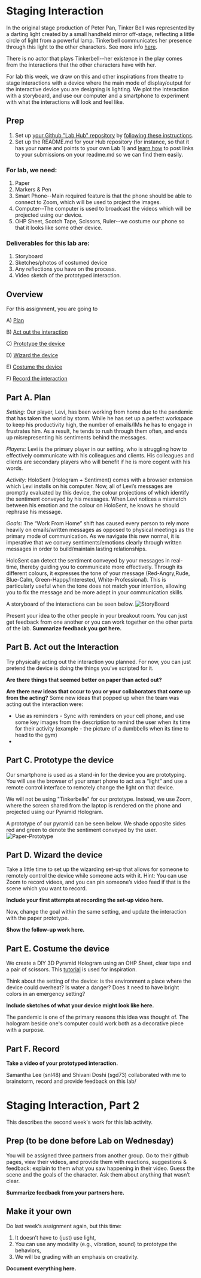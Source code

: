 

# Staging Interaction

In the original stage production of Peter Pan, Tinker Bell was represented by a darting light created by a small handheld mirror off-stage, reflecting a little circle of light from a powerful lamp. Tinkerbell communicates her presence through this light to the other characters. See more info [here](https://en.wikipedia.org/wiki/Tinker_Bell). 

There is no actor that plays Tinkerbell--her existence in the play comes from the interactions that the other characters have with her.



For lab this week, we draw on this and other inspirations from theatre to stage interactions with a device where the main mode of display/output for the interactive device you are designing is lighting. We plot the interaction with a storyboard, and use our computer and a smartphone to experiment with what the interactions will look and feel like.


## Prep

1. Set up [your Github "Lab Hub" repository](../../../) by [following these instructions](https://github.com/FAR-Lab/Developing-and-Designing-Interactive-Devices/blob/2021Spring/readings/Submitting%20Labs.md).
2. Set up the README.md for your Hub repository (for instance, so that it has your name and points to your own Lab 1) and [learn how](https://guides.github.com/features/mastering-markdown/) to post links to your submissions on your readme.md so we can find them easily.

### For lab, we need:

1. Paper
1. Markers & Pen
1. Smart Phone--Main required feature is that the phone should be able to connect to Zoom, which will be used to project the images.
1. Computer--The computer is used to broadcast the videos which will be projected using our device.
1. OHP Sheet, Scotch Tape, Scissors, Ruler--we costume our phone so that it looks like some other device.

### Deliverables for this lab are: 
1. Storyboard
1. Sketches/photos of costumed device
1. Any reflections you have on the process.
1. Video sketch of the prototyped interaction.


## Overview
For this assignment, you are going to 

A) [Plan](#part-a-plan) 

B) [Act out the interaction](#part-b-act-out-the-interaction) 

C) [Prototype the device](#part-c-prototype-the-device)

D) [Wizard the device](#part-d-wizard-the-device) 

E) [Costume the device](#part-e-costume-the-device)

F) [Record the interaction](#part-f-record)

## Part A. Plan

_Setting:_ Our player, Levi, has been working from home due to the pandemic that has taken the world by storm. While he has set up a perfect workspace to keep his productivity high, the number of emails/IMs he has to engage in frustrates him. As a result, he tends to rush through them often, and ends up misrepresenting his sentiments behind the messages.

_Players:_ Levi is the primary player in our setting, who is struggling how to effectively communicate with his colleagues and clients. His colleagues and clients are secondary players who will benefit if he is more cogent with his words.

_Activity:_ HoloSent (Hologram + Sentiment) comes with a browser extension which Levi installs on his computer. Now, all of Levi’s messages are promptly evaluated by this device, the colour projections of which identify the sentiment conveyed by his messages. When Levi notices a mismatch between his emotion and the colour on HoloSent, he knows he should rephrase his message.

_Goals:_ The “Work From Home” shift has caused every person to rely more heavily on emails/written messages as opposed to physical meetings as the primary mode of communication. As we navigate this new normal, it is imperative that we convey sentiments/emotions clearly through written messages in order to build/maintain lasting relationships. 

HoloSent can detect the sentiment conveyed by your messages in real-time, thereby guiding you to communicate more effectively. Through its different colours, it expresses the tone of your message (Red-Angry,Rude, Blue-Calm, Green-Happy/Interested, White-Professional). This is particularly useful when the tone does not match your intention, allowing you to fix the message and be more adept in your communication skills.

A storyboard of the interactions can be seen below.
![StoryBoard](StoryBoard.png)

Present your idea to the other people in your breakout room. You can just get feedback from one another or you can work together on the other parts of the lab.
**Summarize feedback you got here.**


## Part B. Act out the Interaction

Try physically acting out the interaction you planned. For now, you can just pretend the device is doing the things you’ve scripted for it. 

**Are there things that seemed better on paper than acted out?**

**Are there new ideas that occur to you or your collaborators that come up from the acting?**
Some new ideas that popped up when the team was acting out the interaction were:
* Use as reminders - Sync with reminders on your cell phone, and use some key images from the description to remind the user when its time for their activity (example - the picture of a dumbbells when its time to head to the gym)
* 


## Part C. Prototype the device

Our smartphone is used as a stand-in for the device you are prototyping. You will use the browser of your smart phone to act as a “light” and use a remote control interface to remotely change the light on that device. 

We will not be using "Tinkerbelle" for our prototype. Instead, we use Zoom, where the screen shared from the laptop is rendered on the phone and projected using our Pyramid Hologram.

A prototype of our pyramid can be seen below. We shade opposite sides red and green to denote the sentiment conveyed by the user.
![Paper-Prototype](Paper-Prototype.png)

## Part D. Wizard the device
Take a little time to set up the wizarding set-up that allows for someone to remotely control the device while someone acts with it. Hint: You can use Zoom to record videos, and you can pin someone’s video feed if that is the scene which you want to record. 

**Include your first attempts at recording the set-up video here.**

Now, change the goal within the same setting, and update the interaction with the paper prototype. 

**Show the follow-up work here.**

## Part E. Costume the device

We create a DIY 3D Pyramid Hologram using an OHP Sheet, clear tape and a pair of scissors. This [tutorial](https://www.instructables.com/DIY-Pyramid-Hologram/) is used for inspiration. 

Think about the setting of the device: is the environment a place where the device could overheat? Is water a danger? Does it need to have bright colors in an emergency setting?

**Include sketches of what your device might look like here.**

The pandemic is one of the primary reasons this idea was thought of. The hologram beside one's computer could work both as a decorative piece with a purpose.


## Part F. Record

**Take a video of your prototyped interaction.**

Samantha Lee (snl48) and Shivani Doshi (sgd73) collaborated with me to brainstorm, record and provide feedback on this lab/

# Staging Interaction, Part 2 

This describes the second week's work for this lab activity.


## Prep (to be done before Lab on Wednesday)

You will be assigned three partners from another group. Go to their github pages, view their videos, and provide them with reactions, suggestions & feedback: explain to them what you saw happening in their video. Guess the scene and the goals of the character. Ask them about anything that wasn’t clear. 

**Summarize feedback from your partners here.**

## Make it your own

Do last week’s assignment again, but this time: 
1) It doesn’t have to (just) use light, 
2) You can use any modality (e.g., vibration, sound) to prototype the behaviors, 
3) We will be grading with an emphasis on creativity. 

**Document everything here.**

